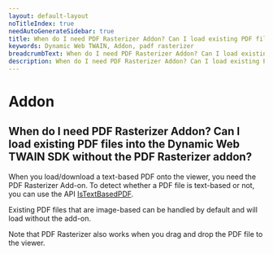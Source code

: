```yaml
---
layout: default-layout
noTitleIndex: true
needAutoGenerateSidebar: true
title: When do I need PDF Rasterizer Addon? Can I load existing PDF files into the Dynamic Web TWAIN SDK without the PDF Rasterizer addon?
keywords: Dynamic Web TWAIN, Addon, padf rasterizer
breadcrumbText: When do I need PDF Rasterizer Addon? Can I load existing PDF files into the Dynamic Web TWAIN SDK without the PDF Rasterizer addon?
description: When do I need PDF Rasterizer Addon? Can I load existing PDF files into the Dynamic Web TWAIN SDK without the PDF Rasterizer addon?
---
```


# Addon

## When do I need PDF Rasterizer Addon? Can I load existing PDF files into the Dynamic Web TWAIN SDK without the PDF Rasterizer addon?

When you load/download a text-based PDF onto the viewer, you need the PDF Rasterizer Add-on. To detect whether a PDF file is text-based or not, you can use the API <a href="https://www.dynamsoft.com/web-twain/docs-archive/v17.2.1/info/api/Addon_PDF.html?ver=17.2.1#istextbasedpdf" target="_blank">IsTextBasedPDF</a>.

Existing PDF files that are image-based can be handled by default and will load without the add-on.

Note that PDF Rasterizer also works when you drag and drop the PDF file to the viewer.
